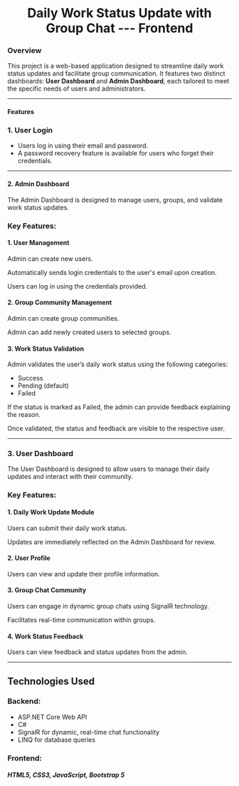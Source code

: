 <h1 style = text-align:center >Daily Work Status Update with Group Chat --- Frontend</h1>

<h3>Overview</h3>

This project is a web-based application designed to streamline daily work status updates and facilitate group communication. It features two distinct dashboards: <b>User Dashboard</b> and <b>Admin Dashboard</b>, each tailored to meet the specific needs of users and administrators.

<hr>


<h4>Features</h4>

<h3>1. User Login</h3>

<ul>
<li>Users log in using their email and password.</li>

<li>A password recovery feature is available for users who forget their credentials.</li>
</ul>

<hr>

<h4>2. Admin Dashboard</h4>

The Admin Dashboard is designed to manage users, groups, and validate work status updates.

<h3>Key Features:</h3>

<h4>1. User Management</h4>

Admin can create new users.

Automatically sends login credentials to the user's email upon creation.

Users can log in using the credentials provided.

<h4>2. Group Community Management</h4>

Admin can create group communities.

Admin can add newly created users to selected groups.

<h4>3. Work Status Validation</h4>

Admin validates the user’s daily work status using the following categories:

<ul>
  <li>Success</li>
   <li>Pending (default)</li>
   <li>Failed</li>
</ul>


If the status is marked as Failed, the admin can provide feedback explaining the reason.

Once validated, the status and feedback are visible to the respective user.

<hr>

<h3>3. User Dashboard</h3>

The User Dashboard is designed to allow users to manage their daily updates and interact with their community.

<h3>Key Features:</h3>

<h4>1. Daily Work Update Module</h4>

Users can submit their daily work status.

Updates are immediately reflected on the Admin Dashboard for review.

<h4>2. User Profile</h4>

Users can view and update their profile information.

<h4>3. Group Chat Community</h4>

Users can engage in dynamic group chats using SignalR technology.

Facilitates real-time communication within groups.

<h4>4. Work Status Feedback</h4>

Users can view feedback and status updates from the admin.

<hr>

<h2>Technologies Used</h2>

<h3>Backend:</h3>

<ul>
  <li>ASP.NET Core Web API</li>
  <li>C#</li>
  <li>SignalR for dynamic, real-time chat functionality</li>
  <li>LINQ for database queries</li>
</ul>


<h3>Frontend:</h3>

<h5>HTML5, CSS3, JavaScript, Bootstrap 5 </h5>




